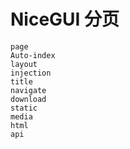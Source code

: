 # NiceGUI 分页

```{toctree}
page
Auto-index
layout
injection
title
navigate
download
static
media
html
api
```
